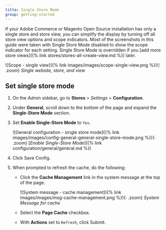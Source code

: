 ```yaml
---
title: Single Store Mode
group: getting-started
---
```


If your Adobe Commerce or Magento Open Source installation has only a single store and store view, you can simplify the display by turning off all store view options and scope indicators. Most of the screenshots in this guide were taken with Single Store Mode disabled to show the scope indicator for each setting. Single Store Mode is overridden if you [add more store views]({% link stores/stores-all-create-view.md %}) later.

![Scope - single view]({% link images/images/scope-single-view.png %}){: .zoom}
_Single website, store, and view_

## Set single store mode

1. On the _Admin_ sidebar, go to **Stores** > _Settings_ > **Configuration**.

1. Under **General**, scroll down to the bottom of the page and expand the **Single-Store Mode** section.

1. Set **Enable Single-Store Mode** to `Yes`.

    ![General configuration - single store mode]({% link images/images/config-general-general-single-store-mode.png %}){: .zoom}
    [_Enable Single-Store Mode_]({% link configuration/general/general.md %})

1. Click <span class="btn">Save Config</span>.

1. When prompted to refresh the cache, do the following:

    - Click the **Cache Management** link in the system message at the top of the page.

        ![System message - cache management]({% link images/images/msg-cache-management.png %}){: .zoom}
        _System Message for cache_

    - Select the **Page Cache** checkbox.

    - With **Actions** set to `Refresh`, click <span class="btn">Submit</span>.

